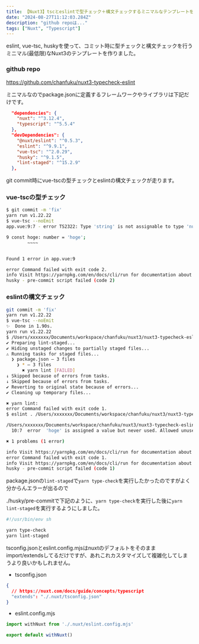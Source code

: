 ```yaml
---
title: 【Nuxt3】tscとeslintで型チェック＋構文チェックするミニマルなテンプレートを作った
date: "2024-08-27T11:12:03.284Z"
description: "github repoは..."
tags: ["Nuxt", "Typescript"]
---
```


eslint, vue-tsc, huskyを使って、コミット時に型チェックと構文チェックを行うミニマル(最低限)なNuxt3のテンプレートを作りました。

### github repo

<a href="https://github.com/chanfuku/nuxt3-typecheck-eslint" target="_blank">
https://github.com/chanfuku/nuxt3-typecheck-eslint
</a>

ミニマルなのでpackage.jsonに定義するフレームワークやライブラリは下記だけです。

```json
  "dependencies": {
    "nuxt": "^3.12.4",
    "typescript": "^5.5.4"
  },
  "devDependencies": {
    "@nuxt/eslint": "^0.5.3",
    "eslint": "^9.9.1",
    "vue-tsc": "^2.0.29",
    "husky": "^9.1.5",
    "lint-staged": "^15.2.9"
  },
```

git commit時にvue-tscの型チェックとeslintの構文チェックが走ります。

### vue-tscの型チェック

```bash
$ git commit -m 'fix'
yarn run v1.22.22
$ vue-tsc --noEmit
app.vue:9:7 - error TS2322: Type 'string' is not assignable to type 'number'.

9 const hoge: number = 'hoge';
        ~~~~


Found 1 error in app.vue:9

error Command failed with exit code 2.
info Visit https://yarnpkg.com/en/docs/cli/run for documentation about this command.
husky - pre-commit script failed (code 2)
```

### eslintの構文チェック

```bash
git commit -m 'fix'
yarn run v1.22.22
$ vue-tsc --noEmit
✨  Done in 1.90s.
yarn run v1.22.22
$ /Users/xxxxxxx/Documents/workspace/chanfuku/nuxt3/nuxt3-typecheck-eslint/node_modules/.bin/lint-staged
✔ Preparing lint-staged...
✔ Hiding unstaged changes to partially staged files...
⚠ Running tasks for staged files...
  ❯ package.json — 3 files
    ❯ * — 3 files
      ✖ yarn lint [FAILED]
↓ Skipped because of errors from tasks.
↓ Skipped because of errors from tasks.
✔ Reverting to original state because of errors...
✔ Cleaning up temporary files...

✖ yarn lint:
error Command failed with exit code 1.
$ eslint . /Users/xxxxxxx/Documents/workspace/chanfuku/nuxt3/nuxt3-typecheck-eslint/.husky/pre-commit /Users/xxxxxxx/Documents/workspace/chanfuku/nuxt3/nuxt3-typecheck-eslint/app.vue /Users/xxxxxxx/Documents/workspace/chanfuku/nuxt3/nuxt3-typecheck-eslint/package.json

/Users/xxxxxxx/Documents/workspace/chanfuku/nuxt3/nuxt3-typecheck-eslint/app.vue
  10:7  error  'hoge' is assigned a value but never used. Allowed unused vars must match /^_/u  @typescript-eslint/no-unused-vars

✖ 1 problems (1 error)

info Visit https://yarnpkg.com/en/docs/cli/run for documentation about this command.
error Command failed with exit code 1.
info Visit https://yarnpkg.com/en/docs/cli/run for documentation about this command.
husky - pre-commit script failed (code 1)
```

package.jsonの`lint-staged`で`yarn type-check`を実行したかったのですがよく分からんエラーが出るので

./husky/pre-commitで下記のように、`yarn type-check`を実行した後に`yarn lint-staged`を実行するようにしました。

```bash
#!/usr/bin/env sh

yarn type-check
yarn lint-staged
```

tsconfig.jsonとeslint.config.mjsはnuxtのデフォルトをそのままimport/extendsしてるだけですが、あれこれカスタマイズして複雑化してしまうより良いかもしれません。

* tsconfig.json

```json
{
  // https://nuxt.com/docs/guide/concepts/typescript
  "extends": "./.nuxt/tsconfig.json"
}
```

* eslint.config.mjs

```js
import withNuxt from './.nuxt/eslint.config.mjs'

export default withNuxt()
```
